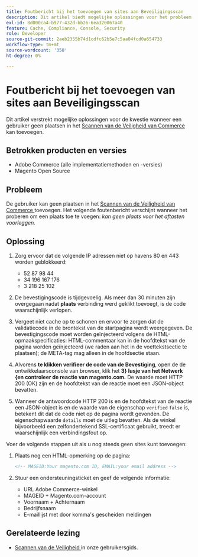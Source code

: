 ```yaml
---
title: Foutbericht bij het toevoegen van sites aan Beveiligingsscan
description: Dit artikel biedt mogelijke oplossingen voor het probleem wanneer een gebruiker geen sites kan toevoegen aan de [Commerce Security Scan] (https://account.magento.com/scanner/dashboard/).
exl-id: 8d000ca4-b977-432d-bb26-6ea320067a40
feature: Cache, Compliance, Console, Security
role: Developer
source-git-commit: 2aeb2355b74d1cdfc62b5e7c5aa04fcd0a654733
workflow-type: tm+mt
source-wordcount: '350'
ht-degree: 0%

---
```


# Foutbericht bij het toevoegen van sites aan Beveiligingsscan

Dit artikel verstrekt mogelijke oplossingen voor de kwestie wanneer een gebruiker geen plaatsen in het [ Scannen van de Veiligheid van Commerce ](https://account.magento.com/scanner/dashboard/) kan toevoegen.

## Betrokken producten en versies

* Adobe Commerce (alle implementatiemethoden en -versies)
* Magento Open Source

## Probleem

De gebruiker kan geen plaatsen in het [ Scannen van de Veiligheid van Commerce ](https://account.magento.com/scanner/dashboard/) toevoegen. Het volgende foutenbericht verschijnt wanneer het proberen om een plaats toe te voegen: *kan geen plaats voor het aftasten voorleggen.*

## Oplossing

1. Zorg ervoor dat de volgende IP adressen niet op havens 80 en 443 worden geblokkeerd:
   * 52 87 98 44
   * 34 196 167 176
   * 3 218 25 102

1. De bevestigingscode is tijdgevoelig. Als meer dan 30 minuten zijn overgegaan nadat **plaats** verbinding werd geklikt toevoegt, is de code waarschijnlijk verlopen.
1. Vergeet niet cache op te schonen en ervoor te zorgen dat de validatiecode in de brontekst van de startpagina wordt weergegeven. De bevestigingscode moet worden geïnjecteerd volgens de HTML-opmaakspecificaties: HTML-commentaar kan in de hoofdtekst van de pagina worden geïnjecteerd (we raden aan het in de voettekstsectie te plaatsen); de META-tag mag alleen in de hoofdsectie staan.
1. Alvorens **te klikken verifieer de code van de Bevestiging**, open de de ontwikkelaarsconsole van browser, klik het **3&rbrace; lusje van het Netwerk &lbrace;en controleer de reactie van magento.com.** De waarde moet HTTP 200 (OK) zijn en de hoofdtekst van de reactie moet een JSON-object bevatten.
1. Wanneer de antwoordcode HTTP 200 is en de hoofdtekst van de reactie een JSON-object is en de waarde van de eigenschap `verified` `false` is, betekent dit dat de code niet op de pagina wordt gevonden. De eigenschapwaarde `details` moet de uitleg bevatten. Als de winkel bijvoorbeeld een zelfondertekend SSL-certificaat gebruikt, treedt er waarschijnlijk een verbindingsfout op.

Voer de volgende stappen uit als u nog steeds geen sites kunt toevoegen:

1. Plaats nog een HTML-opmerking op de pagina:

   ```HTML
   <!-- MAGEID:Your magento.com ID, EMAIL:your email address -->
   ```

1. Stuur een ondersteuningsticket en geef de volgende informatie:
   * URL Adobe Commerce-winkel
   * MAGEID + Magento.com-account
   * Voornaam + Achternaam
   * Bedrijfsnaam
   * E-maillijst met door komma&#39;s gescheiden meldingen

## Gerelateerde lezing

* [ Scannen van de Veiligheid ](https://experienceleague.adobe.com/en/docs/commerce-admin/systems/security/security-scan) in onze gebruikersgids.
